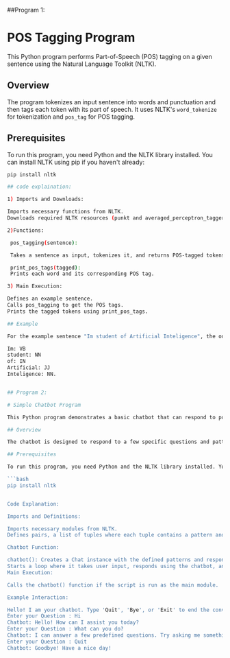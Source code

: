 ##Program 1:
# POS Tagging Program

This Python program performs Part-of-Speech (POS) tagging on a given sentence using the Natural Language Toolkit (NLTK).

## Overview

The program tokenizes an input sentence into words and punctuation and then tags each token with its part of speech. It uses NLTK's `word_tokenize` for tokenization and `pos_tag` for POS tagging.

## Prerequisites

To run this program, you need Python and the NLTK library installed. You can install NLTK using pip if you haven't already:

```bash
pip install nltk

## code explaination:

1) Imports and Downloads:

Imports necessary functions from NLTK.
Downloads required NLTK resources (punkt and averaged_perceptron_tagger).

2)Functions:

 pos_tagging(sentence):

 Takes a sentence as input, tokenizes it, and returns POS-tagged tokens.

 print_pos_tags(tagged):
 Prints each word and its corresponding POS tag.

3) Main Execution:

Defines an example sentence.
Calls pos_tagging to get the POS tags.
Prints the tagged tokens using print_pos_tags.

## Example

For the example sentence "Im student of Artificial Inteligence", the output will be:

Im: VB
student: NN
of: IN
Artificial: JJ
Inteligence: NN.


## Program 2:

# Simple Chatbot Program

This Python program demonstrates a basic chatbot that can respond to predefined patterns and questions. It uses the Natural Language Toolkit (NLTK) library to handle pattern matching and responses.

## Overview

The chatbot is designed to respond to a few specific questions and patterns. It uses the `nltk.chat.util.Chat` class to match user input with predefined responses.

## Prerequisites

To run this program, you need Python and the NLTK library installed. You can install NLTK using pip if you haven't already:

```bash
pip install nltk


Code Explanation:

Imports and Definitions:

Imports necessary modules from NLTK.
Defines pairs, a list of tuples where each tuple contains a pattern and a list of responses.

Chatbot Function:

chatbot(): Creates a Chat instance with the defined patterns and responses.
Starts a loop where it takes user input, responds using the chatbot, and ends if the user types 'Quit', 'Bye', or 'Exit'.
Main Execution:

Calls the chatbot() function if the script is run as the main module.

Example Interaction:

Hello! I am your chatbot. Type 'Quit', 'Bye', or 'Exit' to end the conversation.
Enter your Question : Hi
Chatbot: Hello! How can I assist you today?
Enter your Question : What can you do?
Chatbot: I can answer a few predefined questions. Try asking me something!
Enter your Question : Quit
Chatbot: Goodbye! Have a nice day!


